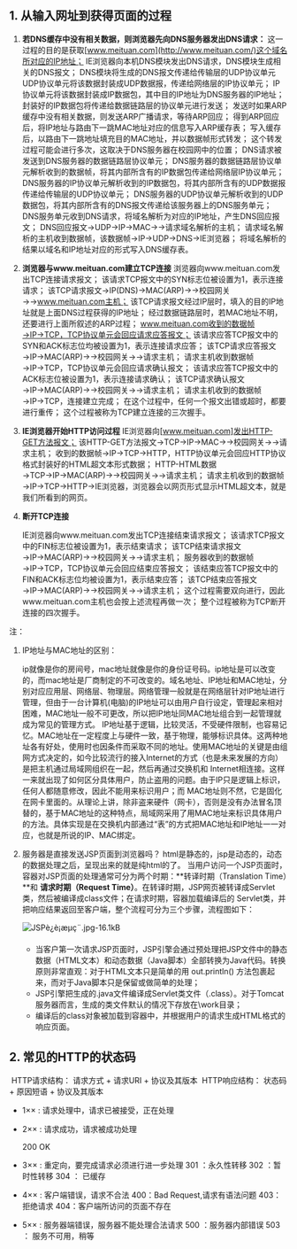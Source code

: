 ## **1. 从输入网址到获得页面的过程**

1. **若DNS缓存中没有相关数据，则浏览器先向DNS服务器发出DNS请求：**
   这一过程的目的是获取[www.meituan.com](http://www.meituan.com/)这个域名所对应的IP地址；
   IE浏览器向本机DNS模块发出DNS请求，DNS模块生成相关的DNS报文；
   DNS模块将生成的DNS报文传递给传输层的UDP协议单元
   UDP协议单元将该数据封装成UDP数据报，传递给网络层的IP协议单元；
   IP协议单元将该数据封装成IP数据包，其中目的IP地址为DNS服务器的IP地址；
   封装好的IP数据包将传递给数据链路层的协议单元进行发送；
   发送时如果ARP缓存中没有相关数据，则发送ARP广播请求，等待ARP回应；
   得到ARP回应后，将IP地址与路由下一跳MAC地址对应的信息写入ARP缓存表；
   写入缓存后，以路由下一跳地址填充目的MAC地址，并以数据帧形式转发；
   这个转发过程可能会进行多次，这取决于DNS服务器在校园网中的位置；
   DNS请求被发送到DNS服务器的数据链路层协议单元；
   DNS服务器的数据链路层协议单元解析收到的数据帧，将其内部所含有的IP数据包传递给网络层IP协议单元；
   DNS服务器的IP协议单元解析收到的IP数据包，将其内部所含有的UDP数据报传递给传输层的UDP协议单元；
   DNS服务器的UDP协议单元解析收到的UDP数据包，将其内部所含有的DNS报文传递给该服务器上的DNS服务单元；
   DNS服务单元收到DNS请求，将域名解析为对应的IP地址，产生DNS回应报文；
   DNS回应报文→UDP→IP→MAC→→请求域名解析的主机；
   请求域名解析的主机收到数据帧，该数据帧→IP→UDP→DNS→IE浏览器；
   将域名解析的结果以域名和IP地址对应的形式写入DNS缓存表。

2. **浏览器与www.meituan.com建立TCP连接**
   浏览器向www.meituan.com发出TCP连接请求报文；
   该请求TCP报文中的SYN标志位被设置为1，表示连接请求；
   该TCP请求报文→IP(DNS)→MAC(ARP)→→校园网关→→www.meituan.com主机；
   该TCP请求报文经过IP层时，填入的目的IP地址就是上面DNS过程获得的IP地址；
   经过数据链路层时，若MAC地址不明，还要进行上面所叙述的ARP过程；
   www.meituan.com收到的数据帧→IP→TCP，TCP协议单元会回应请求应答报文；
   该请求应答TCP报文中的SYN和ACK标志位均被设置为1，表示连接请求应答；
   该TCP请求应答报文→IP→MAC(ARP)→→校园网关→→请求主机；
   请求主机收到数据帧→IP→TCP，TCP协议单元会回应请求确认报文；
   该请求应答TCP报文中的ACK标志位被设置为1，表示连接请求确认；
   该TCP请求确认报文→IP→MAC(ARP)→→校园网关→→请求主机；
   请求主机收到的数据帧→IP→TCP，连接建立完成；
   在这个过程中，任何一个报文出错或超时，都要进行重传；
   这个过程被称为TCP建立连接的三次握手。

3. **IE浏览器开始HTTP访问过程**
   IE浏览器向[www.meituan.com]发出HTTP-GET方法报文；
   该HTTP-GET方法报文→TCP→IP→MAC→→校园网关→→请求主机；
   收到的数据帧→IP→TCP→HTTP，HTTP协议单元会回应HTTP协议格式封装好的HTML超文本形式数据；
   HTTP-HTML数据→TCP→IP→MAC(ARP)→→校园网关→→请求主机；
   请求主机收到的数据帧→IP→TCP→HTTP→IE浏览器，浏览器会以网页形式显示HTML超文本，就是我们所看到的网页。

4. **断开TCP连接**

   IE浏览器向www.meituan.com发出TCP连接结束请求报文；
   该请求TCP报文中的FIN标志位被设置为1，表示结束请求；
   该TCP结束请求报文→IP→MAC(ARP)→→校园网关→→请求主机；
   服务器收到的数据帧→IP→TCP，TCP协议单元会回应结束应答报文；
   该结束应答TCP报文中的FIN和ACK标志位均被设置为1，表示结束应答；
   该TCP结束应答报文→IP→MAC(ARP)→→校园网关→→请求主机；
   这个过程需要双向进行，因此www.meituan.com主机也会按上述流程再做一次；
   整个过程被称为TCP断开连接的四次握手。

注：

1. IP地址与MAC地址的区别：

   ​	ip就像是你的房间号，mac地址就像是你的身份证号码。ip地址是可以改变的，而mac地址是厂商制定的不可改变的。域名地址、IP地址和MAC地址，分别对应应用层、网络层、物理层。网络管理一般就是在网络层针对IP地址进行管理，但由于一台计算机(电脑)的IP地址可以由用户自行设定，管理起来相对困难，MAC地址一般不可更改，所以把IP地址同MAC地址组合到一起管理就成为常见的管理方式。 IP地址基于逻辑，比较灵活，不受硬件限制，也容易记忆。MAC地址在一定程度上与硬件一致，基于物理，能够标识具体。这两种地址各有好处，使用时也因条件而采取不同的地址。使用MAC地址的关键是由组网方式决定的，如今比较流行的接入Internet的方式（也是未来发展的方向）是把主机通过局域网组织在一起，然后再通过交换机和 Internet相连接。这样一来就出现了如何区分具体用户，防止盗用的问题。由于IP只是逻辑上标识，任何人都随意修改，因此不能用来标识用户；而 MAC地址则不然，它是固化在网卡里面的。从理论上讲，除非盗来硬件（网卡），否则是没有办法冒名顶替的，基于MAC地址的这种特点，局域网采用了用MAC地址来标识具体用户的方法。具体实现是在交换机内部通过“表”的方式把MAC地址和IP地址一一对应，也就是所说的IP、MAC绑定。

2. 服务器是直接发送JSP页面到浏览器吗？
   html是静态的，jsp是动态的，动态的数据处理之后，呈现出来的就是纯html的了。
   当用户访问一个JSP页面时，容器对JSP页面的处理通常可分为两个时期：**转译时期（Translation Time）**和 **请求时期（Request Time）**。在转译时期，JSP网页被转译成Servlet类，然后被编译成class文件；在请求时期，容器加载编译后的 Servlet类，并把响应结果返回至客户端，整个流程可分为三个步骤，流程图如下：

   ![JSPè¿è¡æµç¨.jpg-16.1kB](D:\java\md_pictures\JavaWeb\Jsp的执行过程.jpg)

   - 当客户第一次请求JSP页面时，JSP引擎会通过预处理把JSP文件中的静态数据（HTML文本）和动态数据（Java脚本）全部转换为Java代码。转换原则非常直观：对于HTML文本只是简单的用 out.println() 方法包裹起来，而对于Java脚本只是保留或做简单的处理； 
   - JSP引擎把生成的.java文件编译成Servlet类文件（.class）。对于Tomcat服务器而言，生成的类文件默认的情况下存放在\work目录； 
   - 编译后的class对象被加载到容器中，并根据用户的请求生成HTML格式的响应页面。



## **2. 常见的HTTP的状态码**

​	HTTP请求结构： 请求方式 + 请求URI + 协议及其版本 
​	HTTP响应结构： 状态码 + 原因短语 + 协议及其版本

- 1×× : 请求处理中，请求已被接受，正在处理

- 2×× : 请求成功，请求被成功处理 

  200 OK

- 3×× : 重定向，要完成请求必须进行进一步处理 
  301 ：永久性转移 
  302 ：暂时性转移 
  304 ： 已缓存

- 4×× : 客户端错误，请求不合法 
  400：Bad Request,请求有语法问题 
  403：拒绝请求 
  404：客户端所访问的页面不存在

- 5×× : 服务器端错误，服务器不能处理合法请求 
  500 ：服务器内部错误 
  503 ： 服务不可用，稍等 

